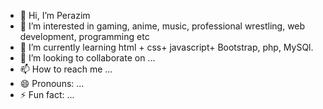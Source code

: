 - 👋 Hi, I’m Perazim
- 👀 I’m interested in gaming, anime, music, professional wrestling, web development, programming etc
- 🌱 I’m currently learning html + css+ javascript+ Bootstrap, php, MySQl.
- 💞️ I’m looking to collaborate on ...
- 📫 How to reach me ...
- 😄 Pronouns: ...
- ⚡ Fun fact: ...

<!---
P4raz/P4raz is a ✨ special ✨ repository because its `README.md` (this file) appears on your GitHub profile.
You can click the Preview link to take a look at your changes.
--->
